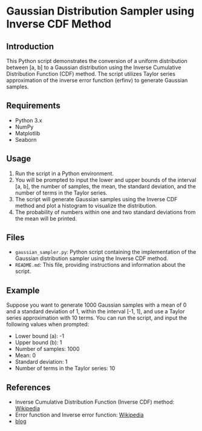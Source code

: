 # Gaussian Distribution Sampler using Inverse CDF Method

## Introduction
This Python script demonstrates the conversion of a uniform distribution between [a, b] to a Gaussian distribution using the Inverse Cumulative Distribution Function (CDF) method. The script utilizes Taylor series approximation of the inverse error function (erfinv) to generate Gaussian samples.

## Requirements
- Python 3.x
- NumPy
- Matplotlib
- Seaborn

## Usage
1. Run the script in a Python environment.
2. You will be prompted to input the lower and upper bounds of the interval [a, b], the number of samples, the mean, the standard deviation, and the number of terms in the Taylor series.
3. The script will generate Gaussian samples using the Inverse CDF method and plot a histogram to visualize the distribution.
4. The probability of numbers within one and two standard deviations from the mean will be printed.

## Files
- `gaussian_sampler.py`: Python script containing the implementation of the Gaussian distribution sampler using the Inverse CDF method.
- `README.md`: This file, providing instructions and information about the script.

## Example
Suppose you want to generate 1000 Gaussian samples with a mean of 0 and a standard deviation of 1, within the interval [-1, 1], and use a Taylor series approximation with 10 terms. You can run the script, and input the following values when prompted:
- Lower bound (a): -1
- Upper bound (b): 1
- Number of samples: 1000
- Mean: 0
- Standard deviation: 1
- Number of terms in the Taylor series: 10

## References
- Inverse Cumulative Distribution Function (Inverse CDF) method: [Wikipedia](https://en.wikipedia.org/wiki/Inverse_transform_sampling)
- Error function and Inverse error function: [Wikipedia](https://en.wikipedia.org/wiki/Error_function)
- [blog](https://medium.com/mti-technology/how-to-generate-gaussian-samples-347c391b7959)

